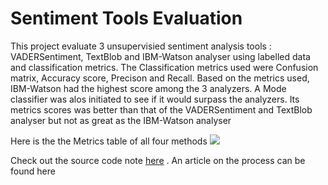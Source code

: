 # Sentiment Tools Evaluation

This project evaluate 3 unsupervisied sentiment analysis tools : VADERSentiment, TextBlob and IBM-Watson analyser using labelled data and classification metrics. The Classification metrics used were Confusion matrix, Accuracy score, Precison and Recall. Based on the metrics used, IBM-Watson had the highest score among the 3 analyzers. A Mode classifier was alos initiated to see if it would surpass the analyzers. Its metrics scores was better than that of the VADERSentiment and TextBlob analyser but not as great as the IBM-Watson analyser

Here is the the Metrics table of all four methods
![](https://github.com/anitaokoh/Sentiment_Tools_Evaluation/blob/master/evaluation.png)


Check out the source code note [here](https://github.com/anitaokoh/Sentiment_Tools_Evaluation/blob/master/sentiments_evaluation.ipynb) . An article on the process can be found here
